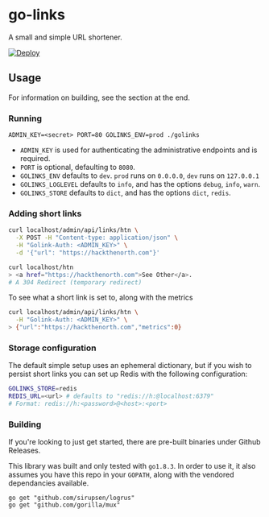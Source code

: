 # go-links

A small and simple URL shortener.

[![Deploy](https://www.herokucdn.com/deploy/button.png)](https://heroku.com/deploy)

## Usage

For information on building, see the section at the end.

### Running

```
ADMIN_KEY=<secret> PORT=80 GOLINKS_ENV=prod ./golinks
```

- `ADMIN_KEY` is used for authenticating the administrative endpoints and is required.
- `PORT` is optional, defaulting to `8080`.
- `GOLINKS_ENV` defaults to `dev`. `prod` runs on `0.0.0.0`, `dev` runs on `127.0.0.1`
- `GOLINKS_LOGLEVEL` defaults to `info`, and has the options `debug`, `info`, `warn`.
- `GOLINKS_STORE` defaults to `dict`, and has the options `dict`, `redis`.


### Adding short links

```bash
curl localhost/admin/api/links/htn \
  -X POST -H "Content-type: application/json" \
  -H "Golink-Auth: <ADMIN_KEY>" \
  -d '{"url": "https://hackthenorth.com"}'

curl localhost/htn
> <a href="https://hackthenorth.com">See Other</a>.
# A 304 Redirect (temporary redirect)
```

To see what a short link is set to, along with the metrics
```bash
curl localhost/admin/api/links/htn \
  -H "Golink-Auth: <ADMIN_KEY>" \
> {"url":"https://hackthenorth.com","metrics":0}
```

### Storage configuration
The default simple setup uses an ephemeral dictionary, but if you wish to persist short links you can set up Redis with the following configuration:

```bash
GOLINKS_STORE=redis
REDIS_URL=<url> # defaults to "redis://h:@localhost:6379"
# Format: redis://h:<password>@<host>:<port>
```

### Building

If you're looking to just get started, there are pre-built binaries under Github Releases.

This library was built and only tested with `go1.8.3`. In order to use it, it also assumes you have this repo in your `GOPATH`, along with the vendored dependancies available.
```
go get "github.com/sirupsen/logrus"
go get "github.com/gorilla/mux"
```

